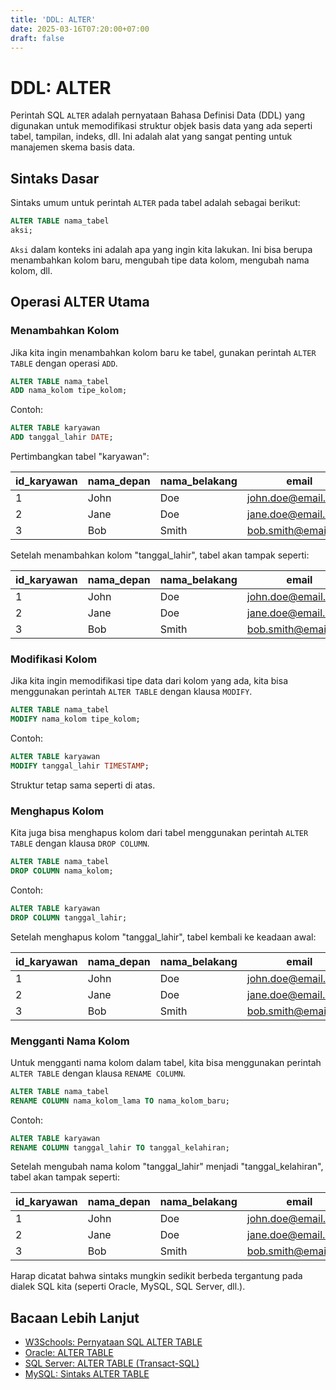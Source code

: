 ```yaml
---
title: 'DDL: ALTER'
date: 2025-03-16T07:20:00+07:00
draft: false
---
```


# DDL: ALTER

Perintah SQL `ALTER` adalah pernyataan Bahasa Definisi Data (DDL) yang digunakan untuk memodifikasi struktur objek basis data yang ada seperti tabel, tampilan, indeks, dll. Ini adalah alat yang sangat penting untuk manajemen skema basis data.

## Sintaks Dasar

Sintaks umum untuk perintah `ALTER` pada tabel adalah sebagai berikut:

```sql
ALTER TABLE nama_tabel
aksi;
```

`Aksi` dalam konteks ini adalah apa yang ingin kita lakukan. Ini bisa berupa menambahkan kolom baru, mengubah tipe data kolom, mengubah nama kolom, dll.

## Operasi ALTER Utama

### Menambahkan Kolom

Jika kita ingin menambahkan kolom baru ke tabel, gunakan perintah `ALTER TABLE` dengan operasi `ADD`.

```sql
ALTER TABLE nama_tabel
ADD nama_kolom tipe_kolom;
```

Contoh:

```sql
ALTER TABLE karyawan
ADD tanggal_lahir DATE;
```

Pertimbangkan tabel "karyawan":

| id_karyawan | nama_depan | nama_belakang | email                                             |
| ----------- | ---------- | ------------- | ------------------------------------------------- |
| 1           | John       | Doe           | [john.doe@email.com](mailto:john.doe@email.com)   |
| 2           | Jane       | Doe           | [jane.doe@email.com](mailto:jane.doe@email.com)   |
| 3           | Bob        | Smith         | [bob.smith@email.com](mailto:bob.smith@email.com) |

Setelah menambahkan kolom "tanggal_lahir", tabel akan tampak seperti:

| id_karyawan | nama_depan | nama_belakang | email                                             | tanggal_lahir |
| ----------- | ---------- | ------------- | ------------------------------------------------- | ------------- |
| 1           | John       | Doe           | [john.doe@email.com](mailto:john.doe@email.com)   |               |
| 2           | Jane       | Doe           | [jane.doe@email.com](mailto:jane.doe@email.com)   |               |
| 3           | Bob        | Smith         | [bob.smith@email.com](mailto:bob.smith@email.com) |               |

### Modifikasi Kolom

Jika kita ingin memodifikasi tipe data dari kolom yang ada, kita bisa menggunakan perintah `ALTER TABLE` dengan klausa `MODIFY`.

```sql
ALTER TABLE nama_tabel
MODIFY nama_kolom tipe_kolom;
```

Contoh:

```sql
ALTER TABLE karyawan
MODIFY tanggal_lahir TIMESTAMP;
```

Struktur tetap sama seperti di atas.

### Menghapus Kolom

Kita juga bisa menghapus kolom dari tabel menggunakan perintah `ALTER TABLE` dengan klausa `DROP COLUMN`.

```sql
ALTER TABLE nama_tabel
DROP COLUMN nama_kolom;
```

Contoh:

```sql
ALTER TABLE karyawan
DROP COLUMN tanggal_lahir;
```

Setelah menghapus kolom "tanggal_lahir", tabel kembali ke keadaan awal:

| id_karyawan | nama_depan | nama_belakang | email                                             |
| ----------- | ---------- | ------------- | ------------------------------------------------- |
| 1           | John       | Doe           | [john.doe@email.com](mailto:john.doe@email.com)   |
| 2           | Jane       | Doe           | [jane.doe@email.com](mailto:jane.doe@email.com)   |
| 3           | Bob        | Smith         | [bob.smith@email.com](mailto:bob.smith@email.com) |

### Mengganti Nama Kolom

Untuk mengganti nama kolom dalam tabel, kita bisa menggunakan perintah `ALTER TABLE` dengan klausa `RENAME COLUMN`.

```sql
ALTER TABLE nama_tabel
RENAME COLUMN nama_kolom_lama TO nama_kolom_baru;
```

Contoh:

```sql
ALTER TABLE karyawan
RENAME COLUMN tanggal_lahir TO tanggal_kelahiran;
```

Setelah mengubah nama kolom "tanggal_lahir" menjadi "tanggal_kelahiran", tabel akan tampak seperti:

| id_karyawan | nama_depan | nama_belakang | email                                             | tanggal_kelahiran |
| ----------- | ---------- | ------------- | ------------------------------------------------- | ----------------- |
| 1           | John       | Doe           | [john.doe@email.com](mailto:john.doe@email.com)   |                   |
| 2           | Jane       | Doe           | [jane.doe@email.com](mailto:jane.doe@email.com)   |                   |
| 3           | Bob        | Smith         | [bob.smith@email.com](mailto:bob.smith@email.com) |                   |

Harap dicatat bahwa sintaks mungkin sedikit berbeda tergantung pada dialek SQL kita (seperti Oracle, MySQL, SQL Server, dll.).

## Bacaan Lebih Lanjut

- [W3Schools: Pernyataan SQL ALTER TABLE](https://www.w3schools.com/sql/sql_alter.asp)
- [Oracle: ALTER TABLE](https://docs.oracle.com/cd/B19306_01/server.102/b14200/statements_3001.htm)
- [SQL Server: ALTER TABLE (Transact-SQL)](https://docs.microsoft.com/en-us/sql/t-sql/statements/alter-table-transact-sql?view=sql-server-ver15)
- [MySQL: Sintaks ALTER TABLE](https://dev.mysql.com/doc/refman/8.0/en/alter-table.html)
